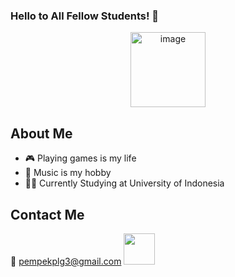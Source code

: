 ### Hello to All Fellow Students! :wave:

<div align="center">
<img src="https://cdn-icons-png.flaticon.com/512/354/354637.png" alt="image" width="120" height="auto">
</div>

## About Me
- 🎮 Playing games is my life
- 🎹 Music is my hobby
- 🧑‍🎓 Currently Studying at University of Indonesia

## Contact Me
📧 pempekplg3@gmail.com
<img src="https://cdn-icons-png.flaticon.com/512/124/124027.png" width="50" height="auto"></img>
